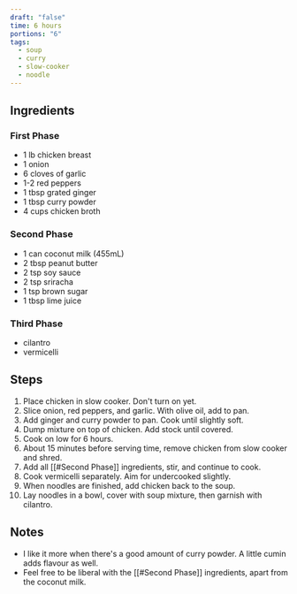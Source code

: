 ```yaml
---
draft: "false"
time: 6 hours
portions: "6"
tags:
  - soup
  - curry
  - slow-cooker
  - noodle
---
```

## Ingredients
### First Phase
-  1 lb chicken breast
- 1 onion
- 6 cloves of garlic
- 1-2 red peppers
- 1 tbsp grated ginger
- 1 tbsp curry powder
- 4 cups chicken broth
### Second Phase
- 1 can coconut milk (455mL)
- 2 tbsp peanut butter
- 2 tsp soy sauce
- 2 tsp sriracha
- 1 tsp brown sugar
- 1 tbsp lime juice
### Third Phase
- cilantro
- vermicelli
## Steps
1. Place chicken in slow cooker. Don't turn on yet.
2. Slice onion, red peppers, and garlic. With olive oil, add to pan.
3. Add ginger and curry powder to pan. Cook until slightly soft.
4. Dump mixture on top of chicken. Add stock until covered.
5. Cook on low for 6 hours.
6. About 15 minutes before serving time, remove chicken from slow cooker and shred.
7. Add all [[#Second Phase]] ingredients, stir, and continue to cook.
8. Cook vermicelli separately. Aim for undercooked slightly.
9. When noodles are finished, add chicken back to the soup.
10. Lay noodles in a bowl, cover with soup mixture, then garnish with cilantro.
## Notes
- I like it more when there's a good amount of curry powder. A little cumin adds flavour as well.
- Feel free to be liberal with the [[#Second Phase]] ingredients, apart from the coconut milk.